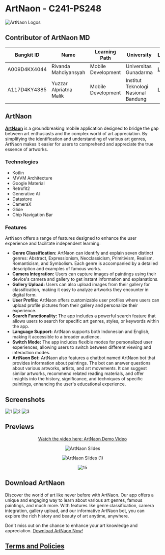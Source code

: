 # ArtNaon - C241-PS248
![ArtNaon Logos](https://github.com/ArtNaon/ArtNaon-MD/assets/45267982/cdb9ceaf-8c86-49d3-96c8-ad1c33b09467)

## Contributor of ArtNaon MD
| Bangkit ID  | Name                | Learning Path      | University                          | LinkedIn                                     |
|-------------|---------------------|--------------------|-------------------------------------|----------------------------------------------|
| A009D4KX4044 | Rivanda Mahdiyansyah| Mobile Development | Universitas Gunadarma | [LinkedIn](https://www.linkedin.com/in/rivandasyah/) |
| A117D4KY4385 | Yuzzar Alpriatna Malik| Mobile Development | Institut Teknologi Nasional Bandung | [LinkedIn](https://www.linkedin.com/in/yuzzar-malik/) |

## ArtNaon
[**ArtNaon**](https://github.com/ArtNaon/ArtNaon-MD/blob/main/About.md#about-artnaon) is a groundbreaking mobile application designed to bridge the gap between art enthusiasts and the complex world of art appreciation. By simplifying the identification and understanding of various art genres, ArtNaon makes it easier for users to comprehend and appreciate the true essence of artworks.

### Technologies
- Kotlin
- MVVM Architecture
- Google Material
- Retrofit2
- Generative AI
- Datastore
- CameraX
- Glide
- Chip Navigation Bar

### Features
ArtNaon offers a range of features designed to enhance the user experience and facilitate independent learning:

- **Genre Classification:** ArtNaon can identify and explain seven distinct genres: Abstract, Expressionism, Neoclassicism, Primitivism, Realism, Romanticism, and Symbolism. Each genre is accompanied by a detailed description and examples of famous works.
- **Camera Integration:** Users can capture images of paintings using their device's camera and gallery to get instant information and explanations.
- **Gallery Upload:** Users can also upload images from their gallery for classification, making it easy to analyze artworks they encounter in digital form.
- **User Profile:** ArtNaon offers customizable user profiles where users can upload profile pictures from their gallery and personalize their experience.
- **Search Functionality:** The app includes a powerful search feature that allows users to search for specific art genres, styles, or keywords within the app.
- **Language Support:** ArtNaon supports both Indonesian and English, making it accessible to a broader audience.
- **Switch Mode:** The app includes flexible modes for personalized user experiences, allowing users to switch between different viewing and interaction modes.
- **ArtNaon Bot:** ArtNaon also features a chatbot named ArtNaon bot that provides information about paintings. The bot can answer questions about various artworks, artists, and art movements. It can suggest similar artworks, recommend related reading materials, and offer insights into the history, significance, and techniques of specific paintings, enhancing the user's educational experience.

## Screenshots
![1](https://github.com/ArtNaon/ArtNaon-MD/assets/45267982/101628b7-9269-4bfe-9cee-f73ebfef861e)
![2](https://github.com/ArtNaon/ArtNaon-MD/assets/45267982/0ef9a3db-4c7e-4895-b6de-aad05582573c)
![3](https://github.com/ArtNaon/ArtNaon-MD/assets/45267982/d9b981aa-b798-4c8a-ab28-1e6db3eb99d1)

## Previews

<p align="center">
  <a href="https://youtu.be/Ok-KT-8Rl9Q" target="_blank">Watch the video here: ArtNaon Demo Video</a>
</p>

<p align="center">
  <img src="https://github.com/ArtNaon/ArtNaon-MD/assets/130447704/84a6c2fc-38ec-43f5-9674-78ab4f801b0a" alt="ArtNaon Slides">
</p>
<p align="center">
  <img src="https://github.com/ArtNaon/ArtNaon-MD/assets/130447704/6758fcc1-4479-4385-bd75-1f27e01224b9" alt="ArtNaon Slides (1)">
</p>
<p align="center">
  <img src="https://github.com/ArtNaon/ArtNaon-MD/assets/45267982/e64c6763-82b8-4ba2-9ab6-bf778ab8dbb6" alt="15">
</p>


## Download ArtNaon
Discover the world of art like never before with ArtNaon. Our app offers a unique and engaging way to learn about various art genres, famous paintings, and much more. With features like genre classification, camera integration, gallery upload, and our informative ArtNaon bot, you can explore the rich history and beauty of art anytime, anywhere.

Don't miss out on the chance to enhance your art knowledge and appreciation. [Download ArtNaon Now!](https://drive.google.com/file/d/1mTyorDub6ogjtYLFgiq8QBOHizu8a5FF/view?usp=sharing)

## [Terms and Policies](https://github.com/ArtNaon/ArtNaon-MD/blob/main/Terms%20of%20Service%20(ToS).md#terms-and-policies-for-artnaon)
